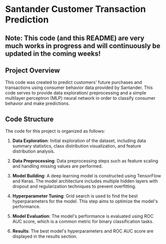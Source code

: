 
# Santander Customer Transaction Prediction

## Note: This code (and this README) are very much works in progress and will continuously be updated in the coming weeks!

## Project Overview

This code was created to predict customers' future purchases and transactions using consumer behavior data provided by Santander. This code serves to provide data exploration/ preprocessing and a simple multilayer perceptron (MLP) neural network in order to classify consumer behavior and make predictions. 

## Code Structure

The code for this project is organized as follows:

1. **Data Exploration**: Initial exploration of the dataset, including data summary statistics, class distribution visualization, and feature distribution analysis.

2. **Data Preprocessing**: Data preprocessing steps such as feature scaling and handling missing values are performed.

3. **Model Building**: A deep learning model is constructed using TensorFlow and Keras. The model architecture includes multiple hidden layers with dropout and regularization techniques to prevent overfitting.

4. **Hyperparameter Tuning**: Grid search is used to find the best hyperparameters for the model. This step aims to optimize the model's performance.

5. **Model Evaluation**: The model's performance is evaluated using ROC AUC score, which is a common metric for binary classification tasks.

6. **Results**: The best model's hyperparameters and ROC AUC score are displayed in the results section.
